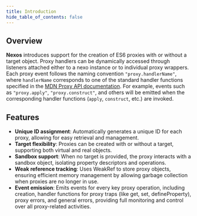 ```yaml
---
title: Introduction
hide_table_of_contents: false
---
```


## Overview

**Nexos** introduces support for the creation of ES6 proxies with or without a target object. Proxy handlers can be dynamically accessed through listeners attached either to a nexo instance or to individual proxy wrappers. Each proxy event follows the naming convention `"proxy.handlerName"`, where `handlerName` corresponds to one of the standard handler functions specified in the [MDN Proxy API documentation](https://developer.mozilla.org/en-US/docs/Web/JavaScript/Reference/Global_Objects/Proxy/Proxy). For example, events such as `"proxy.apply"`, `"proxy.construct"`, and others will be emitted when the corresponding handler functions (`apply`, `construct`, etc.) are invoked.

## Features

- **Unique ID assignment**: Automatically generates a unique ID for each proxy, allowing for easy retrieval and management.
- **Target flexibility**: Proxies can be created with or without a target, supporting both virtual and real objects.
- **Sandbox support**: When no target is provided, the proxy interacts with a sandbox object, isolating property descriptors and operations.
- **Weak reference tracking**: Uses WeakRef to store proxy objects, ensuring efficient memory management by allowing garbage collection when proxies are no longer in use.
- **Event emission**: Emits events for every key proxy operation, including creation, handler functions for proxy traps (like get, set, defineProperty), proxy errors, and general errors, providing full monitoring and control over all proxy-related activities.
